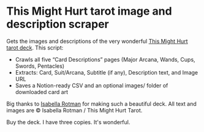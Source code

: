 # This Might Hurt tarot image and description scraper

Gets the images and descriptions of the very wonderful [This Might Hurt tarot deck](https://www.thismighthurttarot.com/). This script:

- Crawls all five “Card Descriptions” pages (Major Arcana, Wands, Cups, Swords, Pentacles)
- Extracts: Card, Suit/Arcana, Subtitle (if any), Description text, and Image URL
- Saves a Notion-ready CSV and an optional images/ folder of downloaded card art

Big thanks to [Isabella Rotman](https://www.isabellarotman.com/) for making such a beautiful deck. All text and images are © Isabella Rotman / This Might Hurt Tarot.

Buy the deck. I have three copies. It's wonderful.
